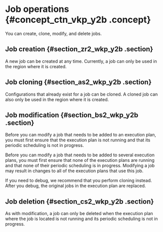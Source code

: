 # Job operations {#concept_ctn_vkp_y2b .concept}

You can create, clone, modify, and delete jobs.

## Job creation {#section_zr2_wkp_y2b .section}

A new job can be created at any time. Currently, a job can only be used in the region where it is created.

## Job cloning {#section_as2_wkp_y2b .section}

Configurations that already exist for a job can be cloned. A cloned job can also only be used in the region where it is created.

## Job modification {#section_bs2_wkp_y2b .section}

Before you can modify a job that needs to be added to an execution plan, you must first ensure that the execution plan is not running and that its periodic scheduling is not in progress.

Before you can modify a job that needs to be added to several execution plans, you must first ensure that none of the execution plans are running and that none of their periodic scheduling is in progress. Modifying a job may result in changes to all of the execution plans that use this job.

If you need to debug, we recommend that you perform cloning instead. After you debug, the original jobs in the execution plan are replaced.

## Job deletion {#section_cs2_wkp_y2b .section}

As with modification, a job can only be deleted when the execution plan where the job is located is not running and its periodic scheduling is not in progress.

